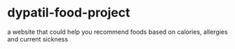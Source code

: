 # dypatil-food-project
a website that could help you recommend foods based on calories, allergies and current sickness
